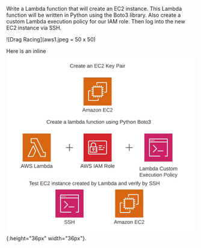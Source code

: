 Write a Lambda function that will create an EC2 instance. This Lambda function will be written in Python using the Boto3 library. Also create a custom Lambda execution policy for our IAM role. Then log into the new EC2 instance via SSH.


![Drag Racing](aws1.jpeg = 50 x 50)

Here is an inline ![smiley](aws1.jpeg){:height="36px" width="36px"}.
